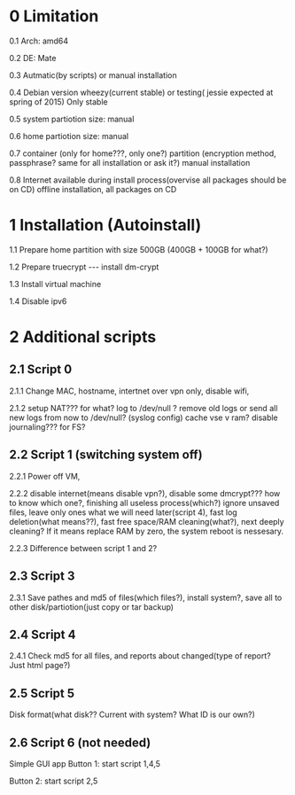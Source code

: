 0 Limitation
============
0.1 Arch: amd64

0.2 DE: Mate

0.3 Autmatic(by scripts) or manual installation

0.4 Debian version wheezy(current stable) or testing( jessie expected at spring of 2015) Only stable

0.5 system partiotion size: manual

0.6 home partiotion size: manual

0.7 container (only for home???, only one?) partition (encryption method, passphrase? same for all installation or ask it?) manual installation

0.8 Internet available during install process(overvise all packages should be on CD) offline installation, all packages on CD

1 Installation (Autoinstall)
============================
1.1 Prepare home partition with size 500GB (400GB + 100GB for what?)

1.2 Prepare truecrypt --- install dm-crypt

1.3 Install virtual machine

1.4 Disable ipv6



2 Additional scripts
=====================
2.1 Script 0
------------

2.1.1 Change MAC, hostname, intertnet over vpn only, disable wifi, 

2.1.2 setup NAT??? for what?
 log to /dev/null ? remove old logs or send all new logs from now to /dev/null? (syslog config)
 cache vse v ram?
 disable journaling??? for FS?

2.2 Script 1 (switching system off)
------------
2.2.1 Power off VM, 

2.2.2 disable internet(means disable vpn?), disable some dmcrypt??? how to know which one?, 
finishing all useless process(which?) ignore unsaved files, leave only ones what we will need later(script 4), fast log deletion(what means??), fast free space/RAM cleaning(what?), next deeply cleaning? If it means replace RAM by zero, the system reboot is nessesary.

2.2.3 Difference between script 1 and 2?

2.3 Script 3
------------
2.3.1 Save pathes and md5 of files(which files?), install system?, save all to other disk/partiotion(just copy or tar backup)

2.4 Script 4
------------
2.4.1 Check md5 for all files, and reports about changed(type of report? Just html page?)

2.5 Script 5
------------
Disk format(what disk?? Current with system? What ID is our own?)


2.6 Script 6 (not needed)
------------

Simple GUI app
Button 1: start script 1,4,5

Button 2: start script 2,5 





